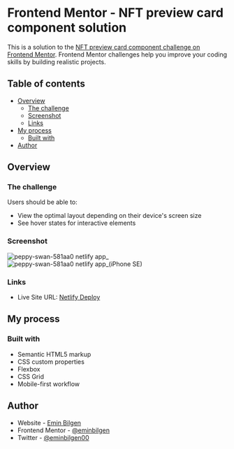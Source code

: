 # Frontend Mentor - NFT preview card component solution

This is a solution to the [NFT preview card component challenge on Frontend Mentor](https://www.frontendmentor.io/challenges/nft-preview-card-component-SbdUL_w0U). Frontend Mentor challenges help you improve your coding skills by building realistic projects. 

## Table of contents

- [Overview](#overview)
  - [The challenge](#the-challenge)
  - [Screenshot](#screenshot)
  - [Links](#links)
- [My process](#my-process)
  - [Built with](#built-with)
- [Author](#author)

## Overview

### The challenge

Users should be able to:

- View the optimal layout depending on their device's screen size
- See hover states for interactive elements

### Screenshot

![peppy-swan-581aa0 netlify app_](https://user-images.githubusercontent.com/46069858/190198838-97f4ac44-9c2d-46f5-b840-e49f91fe4810.png)
![peppy-swan-581aa0 netlify app_(iPhone SE)](https://user-images.githubusercontent.com/46069858/190198852-ecdc87e7-4448-4264-83a5-4bdb8ab3afe6.png)

### Links

- Live Site URL: [Netlify Deploy](https://peppy-swan-581aa0.netlify.app/)

## My process

### Built with

- Semantic HTML5 markup
- CSS custom properties
- Flexbox
- CSS Grid
- Mobile-first workflow

## Author

- Website - [Emin Bilgen](https://eminbilgen.github.io)
- Frontend Mentor - [@eminbilgen](https://www.frontendmentor.io/profile/eminbilgen)
- Twitter - [@eminbilgen00](https://www.twitter.com/eminbilgen00)
